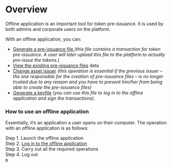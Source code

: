# Overview

Offline application is an important tool for token pre-issuance. It is used by both admins and corporate users on the platform.

With an offline application, you can:

* [Generate a pre-issuance file ](https://cryptofund.software/resources/product-guide/end-users/offline-application/pre-issuance-file-generation/)_\(this file contains a transaction for token pre-issuance. A user will later upload this file to the platform to actually pre-issue the tokens.\)_
* [View the existing pre-issuance files](https://cryptofund.software/resources/product-guide/end-users/offline-application/pre-issuance-file-review/) data
* [Change asset issuer](https://cryptofund.software/resources/product-guide/end-users/offline-application/change-asset-issuer/) _\(this operation is essential if the previous issuer – the one responsible for the creation of pre-issuance files – is no longer trusted due to any reason and you have to prevent him/her from being able to create the pre-issuance files\)_
* [Generate a keyfile](https://cryptofund.software/resources/product-guide/end-users/offline-application/keyfile-generation/) _\(you can use this file to log in to the offline application and sign the transactions\)._

### How to use an offline application

Essentially, it’s an application a user opens on their computer. The operation with an offline application is as follows:

Step 1. Launch the offline application  
Step 2. [Log in to the offline application](https://cryptofund.software/resources/product-guide/end-users/offline-application/log-in-to-the-offline-application/)  
Step 3. Carry out all the required operations  
Step 4. Log out  
в

